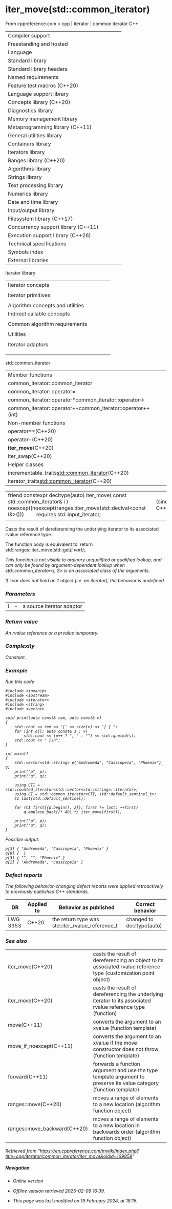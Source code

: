 # iter_move(std::common_iterator)

From cppreference.com
< cpp‎ | iterator‎ | common iterator
C++

|  |  |  |  |  |
| --- | --- | --- | --- | --- |
| Compiler support | | | | |
| Freestanding and hosted | | | | |
| Language | | | | |
| Standard library | | | | |
| Standard library headers | | | | |
| Named requirements | | | | |
| Feature test macros (C++20) | | | | |
| Language support library | | | | |
| Concepts library (C++20) | | | | |
| Diagnostics library | | | | |
| Memory management library | | | | |
| Metaprogramming library (C++11) | | | | |
| General utilities library | | | | |
| Containers library | | | | |
| Iterators library | | | | |
| Ranges library (C++20) | | | | |
| Algorithms library | | | | |
| Strings library | | | | |
| Text processing library | | | | |
| Numerics library | | | | |
| Date and time library | | | | |
| Input/output library | | | | |
| Filesystem library (C++17) | | | | |
| Concurrency support library (C++11) | | | | |
| Execution support library (C++26) | | | | |
| Technical specifications | | | | |
| Symbols index | | | | |
| External libraries | | | | |

Iterator library

|  |  |  |  |  |
| --- | --- | --- | --- | --- |
| Iterator concepts | | | | |
| |  |  |  |  |  | | --- | --- | --- | --- | --- | | indirectly_readable(C++20) | | | | | | indirectly_writable(C++20) | | | | | | weakly_incrementable(C++20) | | | | | | incrementable(C++20) | | | | | | **is-integer-like** **is-signed-integer-like**(C++20)(C++20) | | | | | | |  |  |  |  |  | | --- | --- | --- | --- | --- | | sentinel_for(C++20) | | | | | | sized_sentinel_for(C++20) | | | | | | input_iterator(C++20) | | | | | | output_iterator(C++20) | | | | | | input_or_output_iterator(C++20) | | | | | |  | | | | | | |  |  |  |  |  | | --- | --- | --- | --- | --- | | forward_iterator(C++20) | | | | | | bidirectional_iterator(C++20) | | | | | | random_access_iterator(C++20) | | | | | | contiguous_iterator(C++20) | | | | | |  | | | | | |  | | | | | |
| Iterator primitives | | | | |
| |  |  |  |  |  | | --- | --- | --- | --- | --- | | input_iterator_tagoutput_iterator_tagforward_iterator_tagbidirectional_iterator_tagrandom_access_iterator_tagcontiguous_iterator_tag(C++20) | | | | | | |  |  |  |  |  | | --- | --- | --- | --- | --- | | iter_value_titer_difference_titer_reference_titer_const_reference_titer_rvalue_reference_titer_common_reference_t(C++20)(C++20)(C++20)(C++23)(C++20)(C++20) | | | | | | |  |  |  |  |  | | --- | --- | --- | --- | --- | | iterator(deprecated in C++17) | | | | | | iterator_traits | | | | | | incrementable_traits(C++20) | | | | | | indirectly_readable_traits(C++20) | | | | | |  | | | | | |  | | | | | |
| Algorithm concepts and utilities | | | | |
| Indirect callable concepts | | | | |
| |  |  |  |  |  | | --- | --- | --- | --- | --- | | indirectly_unary_invocableindirectly_regular_unary_invocable(C++20)(C++20) | | | | | | |  |  |  |  |  | | --- | --- | --- | --- | --- | | indirect_unary_predicate(C++20) | | | | | | indirect_binary_predicate(C++20) | | | | | | |  |  |  |  |  | | --- | --- | --- | --- | --- | | indirect_equivalence_relation(C++20) | | | | | | indirect_strict_weak_order(C++20) | | | | | |
| Common algorithm requirements | | | | |
| |  |  |  |  |  | | --- | --- | --- | --- | --- | | indirectly_movable(C++20) | | | | | | indirectly_movable_storable(C++20) | | | | | | indirectly_copyable(C++20) | | | | | | |  |  |  |  |  | | --- | --- | --- | --- | --- | | indirectly_copyable_storable(C++20) | | | | | | indirectly_swappable(C++20) | | | | | | indirectly_comparable(C++20) | | | | | | |  |  |  |  |  | | --- | --- | --- | --- | --- | | permutable(C++20) | | | | | | mergeable(C++20) | | | | | | sortable(C++20) | | | | | |
| Utilities | | | | |
| |  |  |  |  |  | | --- | --- | --- | --- | --- | | indirect_result_t(C++20) | | | | | | |  |  |  |  |  | | --- | --- | --- | --- | --- | | projected(C++20) | | | | | | |  |  |  |  |  | | --- | --- | --- | --- | --- | | projected_value_t(C++26) | | | | | |
| Iterator adaptors | | | | |
| |  |  |  |  |  | | --- | --- | --- | --- | --- | | reverse_iterator | | | | | | make_reverse_iterator(C++14) | | | | | | move_iterator(C++11) | | | | | | make_move_iterator(C++11) | | | | | | default_sentinel_tdefault_sentinel(C++20)(C++20) | | | | | | unreachable_sentinel_tunreachable_sentinel(C++20)(C++20) | | | | | | |  |  |  |  |  | | --- | --- | --- | --- | --- | | front_insert_iterator | | | | | | back_insert_iterator | | | | | | inserter | | | | | | insert_iterator | | | | | | front_inserter | | | | | | back_inserter | | | | | | move_sentinel(C++20) | | | | | |  | | | | | | |  |  |  |  |  | | --- | --- | --- | --- | --- | | common_iterator(C++20) | | | | | | counted_iterator(C++20) | | | | | | basic_const_iterator(C++23) | | | | | | const_iterator(C++23) | | | | | | const_sentinel(C++23) | | | | | | make_const_iterator(C++23) | | | | | | make_const_sentinel(C++23) | | | | | |  | | | | | |
| |  |  |  |  |  | | --- | --- | --- | --- | --- | | Stream iterators | | | | | | |  |  |  |  |  | | --- | --- | --- | --- | --- | | istream_iterator | | | | | | ostream_iterator | | | | | | |  |  |  |  |  | | --- | --- | --- | --- | --- | | istreambuf_iterator | | | | | | ostreambuf_iterator | | | | | | | |  |  |  |  |  | | --- | --- | --- | --- | --- | | Iterator customization points | | | | | | ranges::iter_move(C++20) | | | | | | ranges::iter_swap(C++20) | | | | | |
| |  |  |  |  |  | | --- | --- | --- | --- | --- | | Iterator operations | | | | | | |  |  |  |  |  |  |  |  |  |  |  |  |  |  |  |  |  |  |  |  |  |  |  |  |  |  |  |  |  |  |  |  |  |  |  |  |  |  |  |  |  |  | | --- | --- | --- | --- | --- | --- | --- | --- | --- | --- | --- | --- | --- | --- | --- | --- | --- | --- | --- | --- | --- | --- | --- | --- | --- | --- | --- | --- | --- | --- | --- | --- | --- | --- | --- | --- | --- | --- | --- | --- | --- | --- | | |  |  |  |  |  | | --- | --- | --- | --- | --- | | advance | | | | | | distance | | | | | | prev(C++11) | | | | | | next(C++11) | | | | | | |  |  |  |  |  | | --- | --- | --- | --- | --- | | ranges::advance(C++20) | | | | | | ranges::distance(C++20) | | | | | | ranges::prev(C++20) | | | | | | ranges::next(C++20) | | | | | | | | |  |  |  |  |  | | --- | --- | --- | --- | --- | | Range access | | | | | | |  |  |  |  |  |  |  |  |  |  |  |  |  |  |  |  |  |  |  |  |  |  |  |  |  |  |  |  |  |  |  |  |  |  |  |  |  |  | | --- | --- | --- | --- | --- | --- | --- | --- | --- | --- | --- | --- | --- | --- | --- | --- | --- | --- | --- | --- | --- | --- | --- | --- | --- | --- | --- | --- | --- | --- | --- | --- | --- | --- | --- | --- | --- | --- | | |  |  |  |  |  | | --- | --- | --- | --- | --- | | begincbegin(C++11)(C++14) | | | | | | rbegincrbegin(C++14)(C++14) | | | | | | |  |  |  |  |  | | --- | --- | --- | --- | --- | | endcend(C++11)(C++14) | | | | | | rendcrend(C++14)(C++14) | | | | | | |  |  |  |  |  | | --- | --- | --- | --- | --- | | sizessize(C++17)(C++20) | | | | | | empty(C++17) | | | | | | data(C++17) | | | | | | | |

std::common_iterator

|  |  |  |  |  |
| --- | --- | --- | --- | --- |
| Member functions | | | | |
| common_iterator::common_iterator | | | | |
| common_iterator::operator= | | | | |
| common_iterator::operator\*common_iterator::operator-> | | | | |
| common_iterator::operator++common_iterator::operator++(int) | | | | |
| Non-member functions | | | | |
| operator==(C++20) | | | | |
| operator-(C++20) | | | | |
| ****iter_move****(C++20) | | | | |
| iter_swap(C++20) | | | | |
| Helper classes | | | | |
| incrementable_traits<std::common_iterator>(C++20) | | | | |
| iterator_traits<std::common_iterator>(C++20) | | | | |

|  |  |  |
| --- | --- | --- |
| friend constexpr decltype(auto) iter_move( const std::common_iterator& i )  noexcept(noexcept(ranges::iter_move(std::declval<const I&>()))         requires std::input_iterator<I>; |  | (since C++20) |
|  |  |  |

Casts the result of dereferencing the underlying iterator to its associated rvalue reference type.

The function body is equivalent to: return std::ranges::iter_move(std::get<I>(i.var));.

This function is not visible to ordinary unqualified or qualified lookup, and can only be found by argument-dependent lookup when std::common_iterator<I, S> is an associated class of the arguments.

If i.var does not hold an `I` object (i.e. an iterator), the behavior is undefined.

### Parameters

|  |  |  |
| --- | --- | --- |
| i | - | a source iterator adaptor |

### Return value

An rvalue reference or a prvalue temporary.

### Complexity

Constant.

### Example

Run this code

```
#include <iomanip>
#include <iostream>
#include <iterator>
#include <string>
#include <vector>
 
void print(auto const& rem, auto const& v)
{
    std::cout << rem << '[' << size(v) << "] { ";
    for (int o{}; auto const& s : v)
        std::cout << (o++ ? ", " : "") << std::quoted(s);
    std::cout << " }\n";
}
 
int main()
{
    std::vector<std::string> p{"Andromeda", "Cassiopeia", "Phoenix"}, q;
    print("p", p);
    print("q", q);
 
    using CTI = std::counted_iterator<std::vector<std::string>::iterator>;
    using CI = std::common_iterator<CTI, std::default_sentinel_t>;
    CI last{std::default_sentinel};
 
    for (CI first{{p.begin(), 2}}; first != last; ++first)
        q.emplace_back(/* ADL */ iter_move(first));
 
    print("p", p);
    print("q", q);
}

```

Possible output:

```
p[3] { "Andromeda", "Cassiopeia", "Phoenix" }
q[0] {  }
p[3] { "", "", "Phoenix" }
q[2] { "Andromeda", "Cassiopeia" }

```

### Defect reports

The following behavior-changing defect reports were applied retroactively to previously published C++ standards.

| DR | Applied to | Behavior as published | Correct behavior |
| --- | --- | --- | --- |
| LWG 3953 | C++20 | the return type was std::iter_rvalue_reference_t<I> | changed to decltype(auto) |

### See also

|  |  |
| --- | --- |
| iter_move(C++20) | casts the result of dereferencing an object to its associated rvalue reference type (customization point object) |
| iter_move(C++20) | casts the result of dereferencing the underlying iterator to its associated rvalue reference type   (function) |
| move(C++11) | converts the argument to an xvalue   (function template) |
| move_if_noexcept(C++11) | converts the argument to an xvalue if the move constructor does not throw   (function template) |
| forward(C++11) | forwards a function argument and use the type template argument to preserve its value category   (function template) |
| ranges::move(C++20) | moves a range of elements to a new location (algorithm function object) |
| ranges::move_backward(C++20) | moves a range of elements to a new location in backwards order (algorithm function object) |

Retrieved from "<https://en.cppreference.com/mwiki/index.php?title=cpp/iterator/common_iterator/iter_move&oldid=169859>"

##### Navigation

- Online version
- Offline version retrieved 2025-02-09 16:39.

- This page was last modified on 19 February 2024, at 18:15.